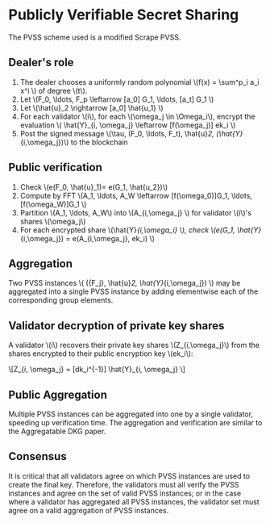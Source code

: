 # Publicly Verifiable Secret Sharing

The PVSS scheme used is a modified Scrape PVSS. 

## Dealer's role

1. The dealer chooses a uniformly random polynomial \\(f(x) = \sum^p_i a_i x^i \\) of degree \\(t\\).
2. Let \\(F_0, \ldots, F_p \leftarrow [a_0] G_1, \ldots, [a_t] G_1 \\)
3. Let \\(\hat{u}_2 \rightarrow [a_0] \hat{u_1} \\)
4. For each validator \\(i\\), for each \\(\omega_j \in \Omega_i\\), encrypt the evaluation \\( \hat{Y}_{i, \omega_j} \leftarrow [f(\omega_j)] ek_i  \\)
4. Post the signed message \\(\tau, (F_0, \ldots, F_t), \hat{u}_2, (\hat{Y}_{i,\omega_j})\\) to the blockchain

## Public verification

1. Check \\(e(F_0, \hat{u}_1)=  e(G_1, \hat{u_2})\\)
2. Compute by FFT \\(A_1, \ldots, A_W \leftarrow [f(\omega_0)]G_1, \ldots, [f(\omega_W)]G_1 \\)
3. Partition \\(A_1, \ldots, A_W\\) into \\(A_{i,\omega_j} \\) for validator \\(i\\)'s shares \\(\omega_j\\)
4. For each encrypted share \\(\hat{Y}_{i,\omega_i} \\), check \\(e(G_1, \hat{Y}_{i,\omega_j}) = e(A_{i,\omega_j}, ek_i) \\)

## Aggregation

Two PVSS instances \\( (\{F_j\}, \hat{u}_2, \hat{Y}_{i,\omega_j}) \\) may be aggregated into a single PVSS instance by adding elementwise each of the corresponding group elements.

## Validator decryption of private key shares

A validator \\(i\\) recovers their private key shares \\(Z_{i,\omega_j}\\) from the shares encrypted to their public encryption key \\(ek_i\\):

\\[Z_{i, \omega_j} = [dk_i^{-1}] \hat{Y}_{i, \omega_j} \\]

## Public Aggregation

Multiple PVSS instances can be aggregated into one by a single validator, speeding up verification time. The aggregation and verification are similar to the Aggregatable DKG paper.

## Consensus

It is critical that all validators agree on which PVSS instances are used to create the final key. Therefore, the validators must all verify the PVSS instances and agree on the set of valid PVSS instances; or in the case where a validator has aggregated all PVSS instances, the validator set must agree on a valid aggregation of PVSS instances.
